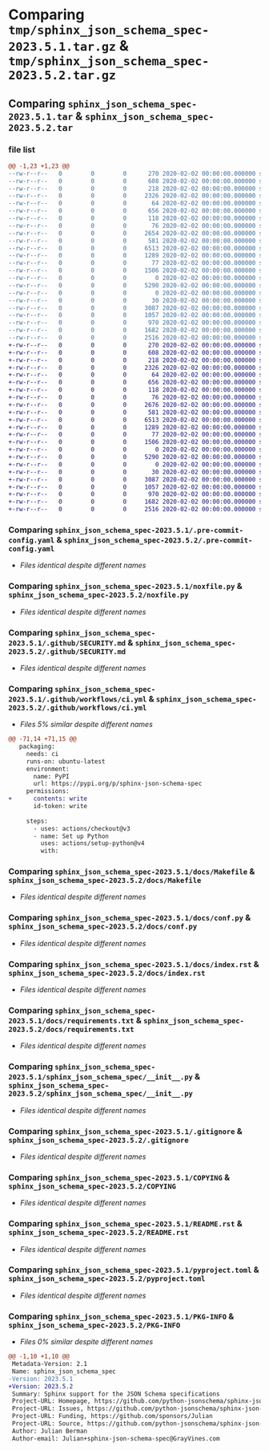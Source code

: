 # Comparing `tmp/sphinx_json_schema_spec-2023.5.1.tar.gz` & `tmp/sphinx_json_schema_spec-2023.5.2.tar.gz`

## Comparing `sphinx_json_schema_spec-2023.5.1.tar` & `sphinx_json_schema_spec-2023.5.2.tar`

### file list

```diff
@@ -1,23 +1,23 @@
--rw-r--r--   0        0        0      270 2020-02-02 00:00:00.000000 sphinx_json_schema_spec-2023.5.1/.flake8
--rw-r--r--   0        0        0      608 2020-02-02 00:00:00.000000 sphinx_json_schema_spec-2023.5.1/.pre-commit-config.yaml
--rw-r--r--   0        0        0      218 2020-02-02 00:00:00.000000 sphinx_json_schema_spec-2023.5.1/.readthedocs.yml
--rw-r--r--   0        0        0     2326 2020-02-02 00:00:00.000000 sphinx_json_schema_spec-2023.5.1/noxfile.py
--rw-r--r--   0        0        0       64 2020-02-02 00:00:00.000000 sphinx_json_schema_spec-2023.5.1/.github/FUNDING.yml
--rw-r--r--   0        0        0      656 2020-02-02 00:00:00.000000 sphinx_json_schema_spec-2023.5.1/.github/SECURITY.md
--rw-r--r--   0        0        0      118 2020-02-02 00:00:00.000000 sphinx_json_schema_spec-2023.5.1/.github/dependabot.yml
--rw-r--r--   0        0        0       76 2020-02-02 00:00:00.000000 sphinx_json_schema_spec-2023.5.1/.github/release.yml
--rw-r--r--   0        0        0     2654 2020-02-02 00:00:00.000000 sphinx_json_schema_spec-2023.5.1/.github/workflows/ci.yml
--rw-r--r--   0        0        0      581 2020-02-02 00:00:00.000000 sphinx_json_schema_spec-2023.5.1/docs/Makefile
--rw-r--r--   0        0        0     6513 2020-02-02 00:00:00.000000 sphinx_json_schema_spec-2023.5.1/docs/conf.py
--rw-r--r--   0        0        0     1289 2020-02-02 00:00:00.000000 sphinx_json_schema_spec-2023.5.1/docs/index.rst
--rw-r--r--   0        0        0       77 2020-02-02 00:00:00.000000 sphinx_json_schema_spec-2023.5.1/docs/requirements.in
--rw-r--r--   0        0        0     1506 2020-02-02 00:00:00.000000 sphinx_json_schema_spec-2023.5.1/docs/requirements.txt
--rw-r--r--   0        0        0        0 2020-02-02 00:00:00.000000 sphinx_json_schema_spec-2023.5.1/docs/spelling_wordlist.txt
--rw-r--r--   0        0        0     5290 2020-02-02 00:00:00.000000 sphinx_json_schema_spec-2023.5.1/sphinx_json_schema_spec/__init__.py
--rw-r--r--   0        0        0        0 2020-02-02 00:00:00.000000 sphinx_json_schema_spec-2023.5.1/sphinx_json_schema_spec/tests/__init__.py
--rw-r--r--   0        0        0       30 2020-02-02 00:00:00.000000 sphinx_json_schema_spec-2023.5.1/sphinx_json_schema_spec/tests/test_sphinx.py
--rw-r--r--   0        0        0     3087 2020-02-02 00:00:00.000000 sphinx_json_schema_spec-2023.5.1/.gitignore
--rw-r--r--   0        0        0     1057 2020-02-02 00:00:00.000000 sphinx_json_schema_spec-2023.5.1/COPYING
--rw-r--r--   0        0        0      970 2020-02-02 00:00:00.000000 sphinx_json_schema_spec-2023.5.1/README.rst
--rw-r--r--   0        0        0     1682 2020-02-02 00:00:00.000000 sphinx_json_schema_spec-2023.5.1/pyproject.toml
--rw-r--r--   0        0        0     2516 2020-02-02 00:00:00.000000 sphinx_json_schema_spec-2023.5.1/PKG-INFO
+-rw-r--r--   0        0        0      270 2020-02-02 00:00:00.000000 sphinx_json_schema_spec-2023.5.2/.flake8
+-rw-r--r--   0        0        0      608 2020-02-02 00:00:00.000000 sphinx_json_schema_spec-2023.5.2/.pre-commit-config.yaml
+-rw-r--r--   0        0        0      218 2020-02-02 00:00:00.000000 sphinx_json_schema_spec-2023.5.2/.readthedocs.yml
+-rw-r--r--   0        0        0     2326 2020-02-02 00:00:00.000000 sphinx_json_schema_spec-2023.5.2/noxfile.py
+-rw-r--r--   0        0        0       64 2020-02-02 00:00:00.000000 sphinx_json_schema_spec-2023.5.2/.github/FUNDING.yml
+-rw-r--r--   0        0        0      656 2020-02-02 00:00:00.000000 sphinx_json_schema_spec-2023.5.2/.github/SECURITY.md
+-rw-r--r--   0        0        0      118 2020-02-02 00:00:00.000000 sphinx_json_schema_spec-2023.5.2/.github/dependabot.yml
+-rw-r--r--   0        0        0       76 2020-02-02 00:00:00.000000 sphinx_json_schema_spec-2023.5.2/.github/release.yml
+-rw-r--r--   0        0        0     2676 2020-02-02 00:00:00.000000 sphinx_json_schema_spec-2023.5.2/.github/workflows/ci.yml
+-rw-r--r--   0        0        0      581 2020-02-02 00:00:00.000000 sphinx_json_schema_spec-2023.5.2/docs/Makefile
+-rw-r--r--   0        0        0     6513 2020-02-02 00:00:00.000000 sphinx_json_schema_spec-2023.5.2/docs/conf.py
+-rw-r--r--   0        0        0     1289 2020-02-02 00:00:00.000000 sphinx_json_schema_spec-2023.5.2/docs/index.rst
+-rw-r--r--   0        0        0       77 2020-02-02 00:00:00.000000 sphinx_json_schema_spec-2023.5.2/docs/requirements.in
+-rw-r--r--   0        0        0     1506 2020-02-02 00:00:00.000000 sphinx_json_schema_spec-2023.5.2/docs/requirements.txt
+-rw-r--r--   0        0        0        0 2020-02-02 00:00:00.000000 sphinx_json_schema_spec-2023.5.2/docs/spelling_wordlist.txt
+-rw-r--r--   0        0        0     5290 2020-02-02 00:00:00.000000 sphinx_json_schema_spec-2023.5.2/sphinx_json_schema_spec/__init__.py
+-rw-r--r--   0        0        0        0 2020-02-02 00:00:00.000000 sphinx_json_schema_spec-2023.5.2/sphinx_json_schema_spec/tests/__init__.py
+-rw-r--r--   0        0        0       30 2020-02-02 00:00:00.000000 sphinx_json_schema_spec-2023.5.2/sphinx_json_schema_spec/tests/test_sphinx.py
+-rw-r--r--   0        0        0     3087 2020-02-02 00:00:00.000000 sphinx_json_schema_spec-2023.5.2/.gitignore
+-rw-r--r--   0        0        0     1057 2020-02-02 00:00:00.000000 sphinx_json_schema_spec-2023.5.2/COPYING
+-rw-r--r--   0        0        0      970 2020-02-02 00:00:00.000000 sphinx_json_schema_spec-2023.5.2/README.rst
+-rw-r--r--   0        0        0     1682 2020-02-02 00:00:00.000000 sphinx_json_schema_spec-2023.5.2/pyproject.toml
+-rw-r--r--   0        0        0     2516 2020-02-02 00:00:00.000000 sphinx_json_schema_spec-2023.5.2/PKG-INFO
```

### Comparing `sphinx_json_schema_spec-2023.5.1/.pre-commit-config.yaml` & `sphinx_json_schema_spec-2023.5.2/.pre-commit-config.yaml`

 * *Files identical despite different names*

### Comparing `sphinx_json_schema_spec-2023.5.1/noxfile.py` & `sphinx_json_schema_spec-2023.5.2/noxfile.py`

 * *Files identical despite different names*

### Comparing `sphinx_json_schema_spec-2023.5.1/.github/SECURITY.md` & `sphinx_json_schema_spec-2023.5.2/.github/SECURITY.md`

 * *Files identical despite different names*

### Comparing `sphinx_json_schema_spec-2023.5.1/.github/workflows/ci.yml` & `sphinx_json_schema_spec-2023.5.2/.github/workflows/ci.yml`

 * *Files 5% similar despite different names*

```diff
@@ -71,14 +71,15 @@
   packaging:
     needs: ci
     runs-on: ubuntu-latest
     environment:
       name: PyPI
       url: https://pypi.org/p/sphinx-json-schema-spec
     permissions:
+      contents: write
       id-token: write
 
     steps:
       - uses: actions/checkout@v3
       - name: Set up Python
         uses: actions/setup-python@v4
         with:
```

### Comparing `sphinx_json_schema_spec-2023.5.1/docs/Makefile` & `sphinx_json_schema_spec-2023.5.2/docs/Makefile`

 * *Files identical despite different names*

### Comparing `sphinx_json_schema_spec-2023.5.1/docs/conf.py` & `sphinx_json_schema_spec-2023.5.2/docs/conf.py`

 * *Files identical despite different names*

### Comparing `sphinx_json_schema_spec-2023.5.1/docs/index.rst` & `sphinx_json_schema_spec-2023.5.2/docs/index.rst`

 * *Files identical despite different names*

### Comparing `sphinx_json_schema_spec-2023.5.1/docs/requirements.txt` & `sphinx_json_schema_spec-2023.5.2/docs/requirements.txt`

 * *Files identical despite different names*

### Comparing `sphinx_json_schema_spec-2023.5.1/sphinx_json_schema_spec/__init__.py` & `sphinx_json_schema_spec-2023.5.2/sphinx_json_schema_spec/__init__.py`

 * *Files identical despite different names*

### Comparing `sphinx_json_schema_spec-2023.5.1/.gitignore` & `sphinx_json_schema_spec-2023.5.2/.gitignore`

 * *Files identical despite different names*

### Comparing `sphinx_json_schema_spec-2023.5.1/COPYING` & `sphinx_json_schema_spec-2023.5.2/COPYING`

 * *Files identical despite different names*

### Comparing `sphinx_json_schema_spec-2023.5.1/README.rst` & `sphinx_json_schema_spec-2023.5.2/README.rst`

 * *Files identical despite different names*

### Comparing `sphinx_json_schema_spec-2023.5.1/pyproject.toml` & `sphinx_json_schema_spec-2023.5.2/pyproject.toml`

 * *Files identical despite different names*

### Comparing `sphinx_json_schema_spec-2023.5.1/PKG-INFO` & `sphinx_json_schema_spec-2023.5.2/PKG-INFO`

 * *Files 0% similar despite different names*

```diff
@@ -1,10 +1,10 @@
 Metadata-Version: 2.1
 Name: sphinx_json_schema_spec
-Version: 2023.5.1
+Version: 2023.5.2
 Summary: Sphinx support for the JSON Schema specifications
 Project-URL: Homepage, https://github.com/python-jsonschema/sphinx-json-schema-spec
 Project-URL: Issues, https://github.com/python-jsonschema/sphinx-json-schema-spec/issues/
 Project-URL: Funding, https://github.com/sponsors/Julian
 Project-URL: Source, https://github.com/python-jsonschema/sphinx-json-schema-spec
 Author: Julian Berman
 Author-email: Julian+sphinx-json-schema-spec@GrayVines.com
```

